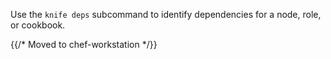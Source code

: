 Use the `knife deps` subcommand to identify dependencies for a node,
role, or cookbook.

{{/* Moved to chef-workstation */}}
